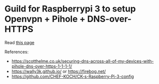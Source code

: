 # Guild for Raspberrypi 3 to setup Openvpn + Pihole + DNS-over-HTTPS
Read [this page](https://quyentruong.github.io/Raspberrypi-3-Openvpn-Pihole-DNS-over-HTTPS/)

References:
* https://scotthelme.co.uk/securing-dns-across-all-of-my-devices-with-pihole-dns-over-https-1-1-1-1/
* https://wally3k.github.io/  or  https://firebog.net/
* https://github.com/CHEF-KOCH/CK-s-Raspberry-Pi-3-config
